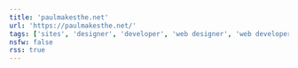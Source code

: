 ```yaml
---
title: 'paulmakesthe.net'
url: 'https://paulmakesthe.net/'
tags: ['sites', 'designer', 'developer', 'web designer', 'web developer']
nsfw: false
rss: true
---
```

